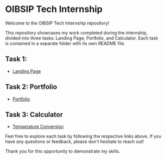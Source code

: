 # OIBSIP Tech Internship

Welcome to the OIBSIP Tech Internship repository!

This repository showcases my work completed during the internship, divided into three tasks: Landing Page, Portfolio, and Calculator. Each task is contained in a separate folder with its own README file.

## Task 1:
- [Landing Page](https://github.com/sohail019/OIBSIP/tree/main/Task%201%20-%20Landing%20Page)

## Task 2: Portfolio
- [Portfolio](https://github.com/sohail019/OIBSIP/tree/main/Task%202%20-%20Portfolio)

## Task 3: Calculator
- [Temperature Conversion](https://github.com/sohail019/OIBSIP/tree/main/Task%203%20-%20Temperature%20Conversion)

Feel free to explore each task by following the respective links above. If you have any questions or feedback, please don't hesitate to reach out!

Thank you for this opportunity to demonstrate my skills.
